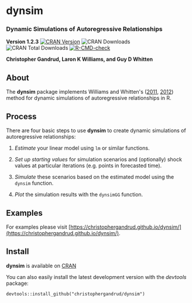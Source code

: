 dynsim
======

### Dynamic Simulations of Autoregressive Relationships

**Version 1.2.3**
[![CRAN Version](http://www.r-pkg.org/badges/version/dynsim)](http://cran.r-project.org/package=dynsim) ![CRAN Downloads](http://cranlogs.r-pkg.org/badges/last-month/dynsim)
![CRAN Total Downloads](http://cranlogs.r-pkg.org/badges/grand-total/dynsim)
[![R-CMD-check](https://github.com/christophergandrud/dynsim/workflows/R-CMD-check/badge.svg)](https://github.com/christophergandrud/dynsim/actions)

**Christopher Gandrud, Laron K Williams, and Guy D Whitten**

## About

The **dynsim** package implements Williams and Whitten's
([2011](https://www.stata-journal.com/article.html?article=st0242), [2012](http://web.missouri.edu/~williamslaro/Williams%20and%20Whitten%202012.pdf)) method for dynamic simulations of autoregressive relationships in R.

## Process

There are four basic steps to use **dynsim** to create dynamic simulations of
autoregressive relationships:

1. *Estimate* your linear model using `lm` or similar functions.

2. *Set up starting values* for simulation scenarios and (optionally) shock
values at particular iterations (e.g. points in forecasted time).

3. *Simulate* these scenarios based on the estimated model using the `dynsim`
function.

4. *Plot* the simulation results with the `dynsimGG` function.

## Examples

For examples please visit
[https://christophergandrud.github.io/dynsim/](https://christophergandrud.github.io/dynsim/).

## Install

**dynsim** is available on
[CRAN](https://cran.r-project.org/package=dynsim)

You can also easily install the latest development version with the
*devtools* package:

```{S}
devtools::install_github("christophergandrud/dynsim")
```
